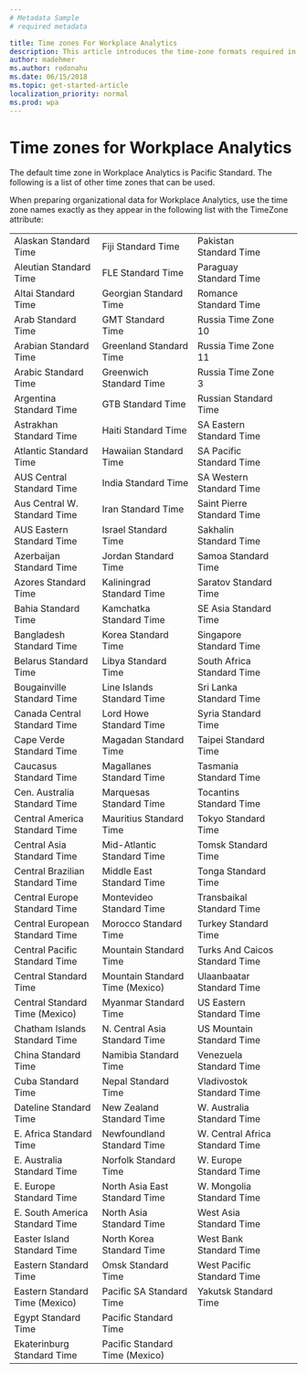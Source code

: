```yaml
---
# Metadata Sample
# required metadata

title: Time zones For Workplace Analytics
description: This article introduces the time-zone formats required in Workplace Analytics.
author: madehmer
ms.author: rodonahu
ms.date: 06/15/2018
ms.topic: get-started-article
localization_priority: normal 
ms.prod: wpa
---
```


# Time zones for Workplace Analytics

The default time zone in Workplace Analytics is Pacific Standard. The following is a list of other time zones that can be used.

When preparing organizational data for Workplace Analytics, use the time zone names exactly as they appear in the following list with the TimeZone attribute:

|   |   |   |   |   |
|---|---|---|---|---|					
|	Alaskan Standard Time	|	Fiji Standard Time	|	Pakistan Standard Time	|
|	Aleutian Standard Time	|	FLE Standard Time	|	Paraguay Standard Time	|
|	Altai Standard Time	|	Georgian Standard Time	|	Romance Standard Time	|
|	Arab Standard Time	|	GMT Standard Time	|	Russia Time Zone 10	|
|	Arabian Standard Time	|	Greenland Standard Time	|	Russia Time Zone 11	|
|	Arabic Standard Time	|	Greenwich Standard Time	|	Russia Time Zone 3	|
|	Argentina Standard Time	|	GTB Standard Time	|	Russian Standard Time	|
|	Astrakhan Standard Time	|	Haiti Standard Time	|	SA Eastern Standard Time	|
|	Atlantic Standard Time	|	Hawaiian Standard Time	|	SA Pacific Standard Time	|
|	AUS Central Standard Time	|	India Standard Time	|	SA Western Standard Time	|
|	Aus Central W. Standard Time	|	Iran Standard Time	|	Saint Pierre Standard Time	|
|	AUS Eastern Standard Time	|	Israel Standard Time	|	Sakhalin Standard Time	|
|	Azerbaijan Standard Time	|	Jordan Standard Time	|	Samoa Standard Time	|
|	Azores Standard Time	|	Kaliningrad Standard Time	|	Saratov Standard Time	|
|	Bahia Standard Time	|	Kamchatka Standard Time	|	SE Asia Standard Time	|
|	Bangladesh Standard Time	|	Korea Standard Time	|	Singapore Standard Time	|
|	Belarus Standard Time	|	Libya Standard Time	|	South Africa Standard Time	|
|	Bougainville Standard Time	|	Line Islands Standard Time	|	Sri Lanka Standard Time	|
|	Canada Central Standard Time	|	Lord Howe Standard Time	|	Syria Standard Time	|
|	Cape Verde Standard Time	|	Magadan Standard Time	|	Taipei Standard Time	|
|	Caucasus Standard Time	|	Magallanes Standard Time	|	Tasmania Standard Time	|
|	Cen. Australia Standard Time	|	Marquesas Standard Time	|	Tocantins Standard Time	|
|	Central America Standard Time	|	Mauritius Standard Time	|	Tokyo Standard Time	|
|	Central Asia Standard Time	|	Mid-Atlantic Standard Time	|	Tomsk Standard Time	|
|	Central Brazilian Standard Time	|	Middle East Standard Time	|	Tonga Standard Time	|
|	Central Europe Standard Time	|	Montevideo Standard Time	|	Transbaikal Standard Time	|
|	Central European Standard Time	|	Morocco Standard Time	|	Turkey Standard Time	|
|	Central Pacific Standard Time	|	Mountain Standard Time	|	Turks And Caicos Standard Time	|
|	Central Standard Time	|	Mountain Standard Time (Mexico)	|	Ulaanbaatar Standard Time	|
|	Central Standard Time (Mexico)	|	Myanmar Standard Time	|	US Eastern Standard Time	|
|	Chatham Islands Standard Time	|	N. Central Asia Standard Time	|	US Mountain Standard Time	|
|	China Standard Time	|	Namibia Standard Time	|	Venezuela Standard Time	|
|	Cuba Standard Time	|	Nepal Standard Time	|	Vladivostok Standard Time	|
|	Dateline Standard Time	|	New Zealand Standard Time	|	W. Australia Standard Time	|
|	E. Africa Standard Time	|	Newfoundland Standard Time	|	W. Central Africa Standard Time	|
|	E. Australia Standard Time	|	Norfolk Standard Time	|	W. Europe Standard Time	|
|	E. Europe Standard Time	|	North Asia East Standard Time	|	W. Mongolia Standard Time	|
|	E. South America Standard Time	|	North Asia Standard Time	|	West Asia Standard Time	|
|	Easter Island Standard Time	|	North Korea Standard Time	|	West Bank Standard Time	|
|	Eastern Standard Time	|	Omsk Standard Time	|	West Pacific Standard Time	|
|	Eastern Standard Time (Mexico)	|	Pacific SA Standard Time	|	Yakutsk Standard Time	|
|	Egypt Standard Time	|	Pacific Standard Time	|		
|	Ekaterinburg Standard Time	|	Pacific Standard Time (Mexico)	|		
